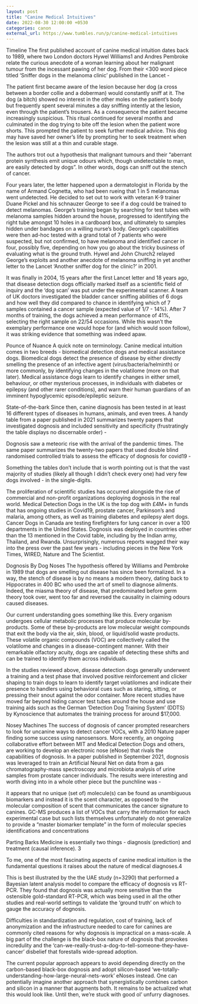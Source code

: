 ```yaml
---
layout: post
title: "Canine Medical Intuitives"
date: 2022-08-30 12:00:00 +0530
categories: canon
external_url: https://www.tumbles.run/p/canine-medical-intuitives
---
```


Timeline
The first published account of canine medical intuition dates back to 1989, where two London doctors Hywel Williams1 and Andres Pembroke relate the curious anecdote of a woman learning about her malignant tumour from the incessant pawing of her dog. From their <300 word piece titled ‘Sniffer dogs in the melanoma clinic’ published in the Lancet -

The patient first became aware of the lesion because her dog (a cross between a border collie and a doberman) would constantly sniff at it. The dog (a bitch) showed no interest in the other moles on the patient’s body but frequently spent several minutes a day sniffing intently at the lesion, even through the patient’s trousers. As a consequence the patient became increasingly suspicious. This ritual continued for several months and culminated in the dog trying to bite off the lesion when the patient wore shorts. This prompted the patient to seek further medical advice. This dog may have saved her owner’s life by prompting her to seek treatment when the lesion was still at a thin and curable stage.

The authors trot out a hypothesis that malignant tumours and their “aberrant protein synthesis emit unique odours which, though undetectable to man, are easily detected by dogs”. In other words, dogs can sniff out the stench of cancer.

Four years later, the letter happened upon a dermatologist in Florida by the name of Armand Cognetta, who had been rueing that 1 in 5 melanomas went undetected. He decided to set out to work with veteran K-9 trainer Duane Pickel and his schnauzer George to see if a dog could be trained to detect melanomas. George’s training began by searching for test tubes with melanoma samples hidden around the house, progressed to identifying the right tube amongst 10 holes in a cardboard box, and ultimately to samples hidden under bandages on a willing nurse’s body. George’s capabilities were then ad-hoc tested with a grand total of 7 patients who were suspected, but not confirmed, to have melanoma and identified cancer in four, possibly five, depending on how you go about the tricky business of evaluating what is the ground truth. Hywel and John Church2 relayed George’s exploits and another anecdote of melanoma sniffing in yet another letter to the Lancet ‘Another sniffer dog for the clinic?’ in 2001.

It was finally in 2004, 15 years after the first Lancet letter and 18 years ago, that disease detection dogs officially marked itself as a scientific field of inquiry and the ‘dog scan’ was put under the experimental scanner. A team of UK doctors investigated the bladder cancer sniffing abilities of 6 dogs and how well they did compared to chance in identifying which of 7 samples contained a cancer sample (expected value of 1/7 - 14%). After 7 months of training, the dogs achieved a mean performance of 41%, selecting the right sample on 22/54 occasions. While this wasn’t the exemplary performance one would hope for (and which would soon follow), it was striking evidence that something was indeed apaw.

Pounce of Nuance
A quick note on terminology. Canine medical intuition comes in two breeds - biomedical detection dogs and medical assistance dogs. Biomedical dogs detect the presence of disease by either directly smelling the presence of an infective agent (virus/bacteria/helminth) or more commonly, by identifying changes in the volatilome (more on that later). Medical assistance dogs learn to identify changes in either smell, behaviour, or other mysterious processes, in individuals with diabetes or epilepsy (and other rarer conditions), and warn their human guardians of an imminent hypoglycemic episode/epileptic seizure.

State-of-the-bark
Since then, canine diagnosis has been tested in at least 16 different types of diseases in humans, animals, and even trees. A handy table from a paper published in 2021 summarizes twenty papers that investigated dognosis and included sensitivity and specificity (frustratingly the table displays no discernable order) -


Dognosis saw a meteoric rise with the arrival of the pandemic times. The same paper summarizes the twenty-two papers that used double blind randomised controlled trials to assess the efficacy of dognosis for covid19 -


Something the tables don’t include that is worth pointing out is that the vast majority of studies (likely all though I didn’t check every one) had very few dogs involved - in the single-digits.

The proliferation of scientific studies has occurred alongside the rise of commercial and non-profit organizations deploying dognosis in the real world. Medical Detection Dogs in the UK is the top dog with £4M+ in funds that has ongoing studies in Covid19, prostate cancer, Parkinson’s and malaria, among others, as well as training diabetes and epilepsy alert dogs. Cancer Dogs in Canada are testing firefighters for lung cancer in over a 100 departments in the United States. Dognosis was deployed in countries other than the 13 mentioned in the Covid table, including by the Indian army, Thailand, and Rwanda. Unsurprisingly, numerous reports wagged their way into the press over the past few years - including pieces in the New York Times, WIRED, Nature and The Scientist.

Dognosis By Dog Noses
The hypothesis offered by Williams and Pembroke in 1989 that dogs are smelling out disease has since been formalized. In a way, the stench of disease is by no means a modern theory, dating back to Hippocrates in 400 BC who used the art of smell to diagnose ailments. Indeed, the miasma theory of disease, that predominated before germ theory took over, went too far and reversed the causality in claiming odours caused diseases.

Our current understanding goes something like this. Every organism undergoes cellular metabolic processes that produce molecular by-products. Some of these by-products are low molecular weight compounds that exit the body via the air, skin, blood, or liquid/solid waste products. These volatile organic compounds (VOC) are collectively called the volatilome and changes in a disease-contingent manner. With their remarkable olfactory acuity, dogs are capable of detecting these shifts and can be trained to identify them across individuals.

In the studies reviewed above, disease detection dogs generally underwent a training and a test phase that involved positive reinforcement and clicker shaping to train dogs to learn to identify target volatilomes and indicate their presence to handlers using behavioral cues such as staring, sitting, or pressing their snout against the odor container. More recent studies have moved far beyond hiding cancer test tubes around the house and use training aids such as the German ‘Detection Dog Training System’ (DDTS) by Kynoscience that automates the training process for around $17,000.

Nosey Machines
The success of dognosis of cancer prompted researchers to look for uncanine ways to detect cancer VOCs, with a 2010 Nature paper finding some success using nanosensors. More recently, an ongoing collaborative effort between MIT and Medical Detection Dogs and others, are working to develop an electronic nose (eNose) that rivals the capabilities of dognosis. In a paper published in September 2021, dognosis was leveraged to train an Artificial Neural Net on data from a gas chromatography-mass spectroscopy and microbiota analysis of urine samples from prostate cancer individuals. The results were interesting and worth diving into in a whole other piece but the punchline was -

it appears that no unique (set of) molecule(s) can be found as unambiguous biomarkers and instead it is the scent character, as opposed to the molecular composition of scent that communicates the cancer signature to canines. GC-MS produces a list of VOCs that carry the information for each experimental case but such lists themselves unfortunately do not generalize to provide a “master biomarker template” in the form of molecular species identifications and concentrations

Parting Barks
Medicine is essentially two things - diagnosis (prediction) and treatment (causal inference). 3


To me, one of the most fascinating aspects of canine medical intuition is the fundamental questions it raises about the nature of medical diagnoses.4

This is best illustrated by the the UAE study (n=3290) that performed a Bayesian latent analysis model to compare the efficacy of dognosis vs RT-PCR. They found that dognosis was actually more sensitive than the ostensible gold-standard RT-PCR, which was being used in all the other studies and real-world settings to validate the ‘ground truth’ on which to gauge the accuracy of dognosis.

Difficulties in standardization and regulation, cost of training, lack of anonymization and the infrastructure needed to care for canines are commonly cited reasons for why dognosis is impractical on a mass-scale. A big part of the challenge is the black-box nature of dognosis that provokes incredulity and the ‘can-we-really-trust-a-dog-to-tell-someone-they-have-cancer’ disbelief that forestalls wide-spread adoption.

The current popular approach appears to avoid depending directly on the carbon-based black-box dognosis and adopt silicon-based ‘we-totally-understanding-how-large-neural-nets-work’ eNoses instead. One can potentially imagine another approach that synergistically combines carbon and silicon in a manner that augments both. It remains to be actualized what this would look like. Until then, we’re stuck with good ol’ unfurry diagnoses.
